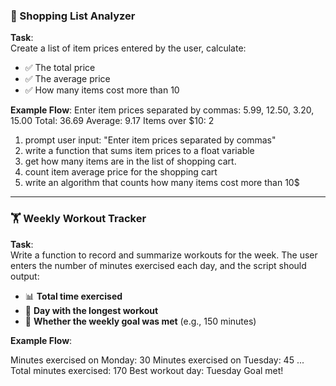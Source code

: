 ### 🛒 Shopping List Analyzer

**Task**:  
Create a list of item prices entered by the user, calculate:

- ✅ The total price  
- ✅ The average price  
- ✅ How many items cost more than 10  

**Example Flow**:
Enter item prices separated by commas: 5.99, 12.50, 3.20, 15.00
Total: 36.69
Average: 9.17
Items over $10: 2


1. prompt user input: "Enter item prices separated by commas"
2. write a function that sums item prices to a float variable
3. get how many items are in the list of shopping cart.
4. count item average price for the shopping cart 
5. write an algorithm that counts how many items cost more than 10$

---

### 🏋️ Weekly Workout Tracker

**Task**:  
Write a function to record and summarize workouts for the week. The user enters the number of minutes exercised each day, and the script should output:

- 📊 **Total time exercised**
- 🥇 **Day with the longest workout**
- 🎯 **Whether the weekly goal was met** (e.g., 150 minutes)

**Example Flow**:

Minutes exercised on Monday: 30
Minutes exercised on Tuesday: 45
...
Total minutes exercised: 170
Best workout day: Tuesday
Goal met!

